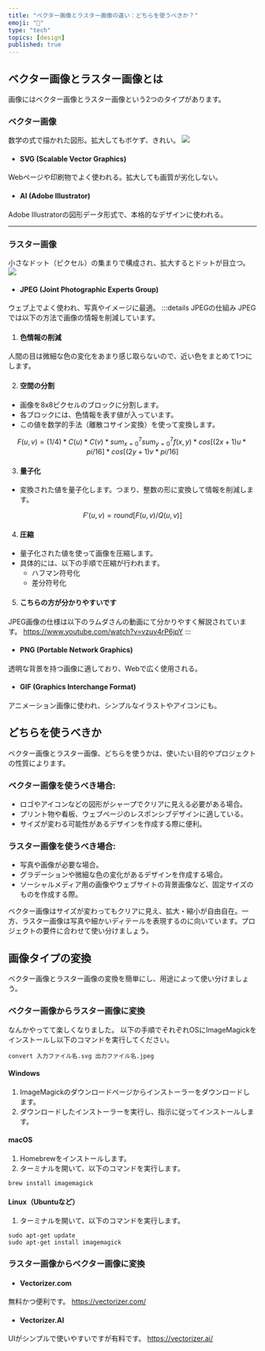 ```yaml
---
title: "ベクター画像とラスター画像の違い：どちらを使うべきか？"
emoji: "🥪"
type: "tech"
topics: [design]
published: true
---
```


## ベクター画像とラスター画像とは
画像にはベクター画像とラスター画像という2つのタイプがあります。

### ベクター画像
数学の式で描かれた図形。拡大してもボケず、きれい。
![](https://storage.googleapis.com/zenn-user-upload/9c85ff4ede6f-20240416.png)
- #### SVG (Scalable Vector Graphics)
Webページや印刷物でよく使われる。拡大しても画質が劣化しない。

- #### AI (Adobe Illustrator)
Adobe Illustratorの図形データ形式で、本格的なデザインに使われる。

---

### ラスター画像
小さなドット（ピクセル）の集まりで構成され、拡大するとドットが目立つ。
![](https://storage.googleapis.com/zenn-user-upload/402d4122f1db-20240416.png)
- #### JPEG (Joint Photographic Experts Group)
ウェブ上でよく使われ、写真やイメージに最適。
:::details JPEGの仕組み
JPEGでは以下の方法で画像の情報を削減しています。

1. #### 色情報の削減
人間の目は微細な色の変化をあまり感じ取らないので、近い色をまとめて1つにします。

2. #### 空間の分割
- 画像を8x8ピクセルのブロックに分割します。
- 各ブロックには、色情報を表す値が入っています。
- この値を数学的手法（離散コサイン変換）を使って変換します。

$$
F(u, v) = (1/4)*C(u)*C(v)*sum_{x=0}^{7}sum_{y=0}^{7}f(x, y)*cos[(2x+1)u*pi/16]*cos[(2y+1)v*pi/16]
$$

3. #### 量子化
- 変換された値を量子化します。つまり、整数の形に変換して情報を削減します。

$$
F'(u, v) = round[F(u, v)/Q(u, v)]
$$

4. #### 圧縮
- 量子化された値を使って画像を圧縮します。
- 具体的には、以下の手順で圧縮が行われます。
  - ハフマン符号化
  - 差分符号化

5. #### こちらの方が分かりやすいです
JPEG画像の仕様は以下のラムダさんの動画にて分かりやすく解説されています。
https://www.youtube.com/watch?v=vzuv4rP6jpY
:::
- #### PNG (Portable Network Graphics)
透明な背景を持つ画像に適しており、Webで広く使用される。

- #### GIF (Graphics Interchange Format)
アニメーション画像に使われ、シンプルなイラストやアイコンにも。

## どちらを使うべきか
ベクター画像とラスター画像、どちらを使うかは、使いたい目的やプロジェクトの性質によります。

### ベクター画像を使うべき場合:
- ロゴやアイコンなどの図形がシャープでクリアに見える必要がある場合。
- プリント物や看板、ウェブページのレスポンシブデザインに適している。
- サイズが変わる可能性があるデザインを作成する際に便利。

### ラスター画像を使うべき場合:
- 写真や画像が必要な場合。
- グラデーションや微細な色の変化があるデザインを作成する場合。
- ソーシャルメディア用の画像やウェブサイトの背景画像など、固定サイズのものを作成する際。

ベクター画像はサイズが変わってもクリアに見え、拡大・縮小が自由自在。一方、ラスター画像は写真や細かいディテールを表現するのに向いています。プロジェクトの要件に合わせて使い分けましょう。

## 画像タイプの変換
ベクター画像とラスター画像の変換を簡単にし、用途によって使い分けましょう。

### ベクター画像からラスター画像に変換
なんかやってて楽しくなりました。
以下の手順でそれぞれOSにImageMagickをインストールし以下のコマンドを実行してください。
```
convert 入力ファイル名.svg 出力ファイル名.jpeg
```

#### Windows
1. ImageMagickのダウンロードページからインストーラーをダウンロードします。
2. ダウンロードしたインストーラーを実行し、指示に従ってインストールします。

#### macOS
1. Homebrewをインストールします。
2. ターミナルを開いて、以下のコマンドを実行します。
```
brew install imagemagick
```

#### Linux（Ubuntuなど）
1. ターミナルを開いて、以下のコマンドを実行します。
```
sudo apt-get update
sudo apt-get install imagemagick
```

### ラスター画像からベクター画像に変換
- #### Vectorizer.com
無料かつ便利です。
https://vectorizer.com/

- #### Vectorizer.AI
UIがシンプルで使いやすいですが有料です。
https://vectorizer.ai/